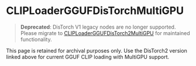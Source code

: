# CLIPLoaderGGUFDisTorchMultiGPU

> **Deprecated**: DisTorch V1 legacy nodes are no longer supported. Please migrate to [CLIPLoaderGGUFDisTorch2MultiGPU](CLIPLoaderGGUFDisTorch2MultiGPU.md) for maintained functionality.

This page is retained for archival purposes only. Use the DisTorch2 version linked above for current GGUF CLIP loading with MultiGPU support.
